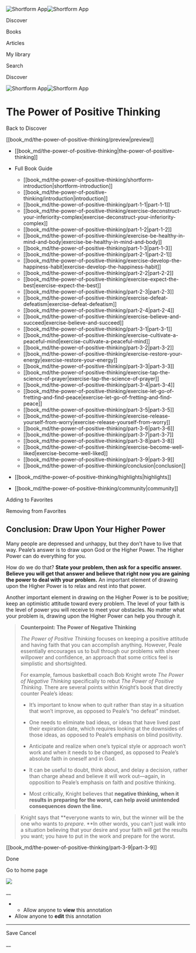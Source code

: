 ![Shortform App](/img/logo.36a2399e.svg)![Shortform App](/img/logo-dark.70c1b072.svg)

Discover

Books

Articles

My library

Search

Discover

![Shortform App](/img/logo.36a2399e.svg)![Shortform App](/img/logo-dark.70c1b072.svg)

# The Power of Positive Thinking

Back to Discover

[[book_md/the-power-of-positive-thinking/preview|preview]]

  * [[book_md/the-power-of-positive-thinking|the-power-of-positive-thinking]]
  * Full Book Guide

    * [[book_md/the-power-of-positive-thinking/shortform-introduction|shortform-introduction]]
    * [[book_md/the-power-of-positive-thinking/introduction|introduction]]
    * [[book_md/the-power-of-positive-thinking/part-1-1|part-1-1]]
    * [[book_md/the-power-of-positive-thinking/exercise-deconstruct-your-inferiority-complex|exercise-deconstruct-your-inferiority-complex]]
    * [[book_md/the-power-of-positive-thinking/part-1-2|part-1-2]]
    * [[book_md/the-power-of-positive-thinking/exercise-be-healthy-in-mind-and-body|exercise-be-healthy-in-mind-and-body]]
    * [[book_md/the-power-of-positive-thinking/part-1-3|part-1-3]]
    * [[book_md/the-power-of-positive-thinking/part-2-1|part-2-1]]
    * [[book_md/the-power-of-positive-thinking/exercise-develop-the-happiness-habit|exercise-develop-the-happiness-habit]]
    * [[book_md/the-power-of-positive-thinking/part-2-2|part-2-2]]
    * [[book_md/the-power-of-positive-thinking/exercise-expect-the-best|exercise-expect-the-best]]
    * [[book_md/the-power-of-positive-thinking/part-2-3|part-2-3]]
    * [[book_md/the-power-of-positive-thinking/exercise-defeat-defeatism|exercise-defeat-defeatism]]
    * [[book_md/the-power-of-positive-thinking/part-2-4|part-2-4]]
    * [[book_md/the-power-of-positive-thinking/exercise-believe-and-succeed|exercise-believe-and-succeed]]
    * [[book_md/the-power-of-positive-thinking/part-3-1|part-3-1]]
    * [[book_md/the-power-of-positive-thinking/exercise-cultivate-a-peaceful-mind|exercise-cultivate-a-peaceful-mind]]
    * [[book_md/the-power-of-positive-thinking/part-3-2|part-3-2]]
    * [[book_md/the-power-of-positive-thinking/exercise-restore-your-energy|exercise-restore-your-energy]]
    * [[book_md/the-power-of-positive-thinking/part-3-3|part-3-3]]
    * [[book_md/the-power-of-positive-thinking/exercise-tap-the-science-of-prayer|exercise-tap-the-science-of-prayer]]
    * [[book_md/the-power-of-positive-thinking/part-3-4|part-3-4]]
    * [[book_md/the-power-of-positive-thinking/exercise-let-go-of-fretting-and-find-peace|exercise-let-go-of-fretting-and-find-peace]]
    * [[book_md/the-power-of-positive-thinking/part-3-5|part-3-5]]
    * [[book_md/the-power-of-positive-thinking/exercise-release-yourself-from-worry|exercise-release-yourself-from-worry]]
    * [[book_md/the-power-of-positive-thinking/part-3-6|part-3-6]]
    * [[book_md/the-power-of-positive-thinking/part-3-7|part-3-7]]
    * [[book_md/the-power-of-positive-thinking/part-3-8|part-3-8]]
    * [[book_md/the-power-of-positive-thinking/exercise-become-well-liked|exercise-become-well-liked]]
    * [[book_md/the-power-of-positive-thinking/part-3-9|part-3-9]]
    * [[book_md/the-power-of-positive-thinking/conclusion|conclusion]]
  * [[book_md/the-power-of-positive-thinking/highlights|highlights]]
  * [[book_md/the-power-of-positive-thinking/community|community]]



Adding to Favorites 

Removing from Favorites 

## Conclusion: Draw Upon Your Higher Power

Many people are depressed and unhappy, but they don’t have to live that way. Peale’s answer is to draw upon God or the Higher Power. The Higher Power can do everything for you.

How do we do that? **State your problem, then ask for a specific answer. Believe you will get that answer and believe that right now you are gaining the power to deal with your problem.** An important element of drawing upon the Higher Power is to relax and rest into that power.

Another important element in drawing on the Higher Power is to be positive; keep an optimistic attitude toward every problem. The level of your faith is the level of power you will receive to meet your obstacles. No matter what your problem is, drawing upon the Higher Power can help you through it.

> **Counterpoint: The Power of Negative Thinking**
> 
> _The Power of Positive Thinking_ focuses on keeping a positive attitude and having faith that you can accomplish anything. However, Peale essentially encourages us to bull through our problems with sheer willpower and confidence, an approach that some critics feel is simplistic and shortsighted.
> 
> For example, famous basketball coach Bob Knight wrote _The Power of Negative Thinking_ specifically to rebut _The Power of Positive Thinking_. There are several points within Knight’s book that directly counter Peale’s ideas:
> 
>   * It’s important to know when to quit rather than stay in a situation that won’t improve, as opposed to Peale’s “no defeat” mindset.
> 
>   * One needs to eliminate bad ideas, or ideas that have lived past their expiration date, which requires looking at the downsides of those ideas, as opposed to Peale’s emphasis on blind positivity.
> 
>   * Anticipate and realize when one’s typical style or approach won’t work and when it needs to be changed, as opposed to Peale’s absolute faith in oneself and in God.
> 
>   * It can be useful to doubt, think about, and delay a decision, rather than charge ahead and believe it will work out—again, in opposition to Peale’s emphasis on faith and positive thinking.
> 
>   * Most critically, Knight believes that **negative thinking, when it results in preparing for the worst, can help avoid unintended consequences down the line.**
> 
> 

> 
> Knight says that **everyone wants to win, but the winner will be the one who wants to _prepare_. **In other words, you can’t just walk into a situation believing that your desire and your faith will get the results you want; you have to put in the work and prepare for the worst.

>

[[book_md/the-power-of-positive-thinking/part-3-9|part-3-9]]

Done

Go to home page 

![](https://bat.bing.com/action/0?ti=56018282&Ver=2&mid=5be5ad40-984e-4142-9f11-9ac30cf66d83&sid=1711133063fa11eebdec89a8b8ae3bbc&vid=171147a063fa11eea7440fcfeb230d96&vids=0&msclkid=N&pi=0&lg=en-US&sw=800&sh=600&sc=24&nwd=1&tl=Shortform%20%7C%20Book&p=https%3A%2F%2Fwww.shortform.com%2Fapp%2Fbook%2Fthe-power-of-positive-thinking%2Fconclusion&r=&lt=396&evt=pageLoad&sv=1&rn=765546)

__

  *   * Allow anyone to **view** this annotation
  * Allow anyone to **edit** this annotation



* * *

Save Cancel

__



